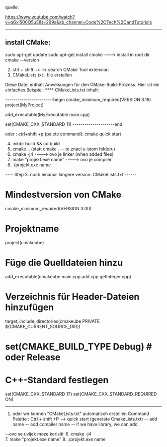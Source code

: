 quelle:

https://www.youtube.com/watch?v=gGxi500Q5uE&t=299s&ab_channel=Code%2CTech%2CandTutorials

---------------------
install CMake:
----------------
sudo apt-get update
sudo apt-get install cmake    ---> install in root dir
cmake --version

2. ctrl + shift +x --> search CMake Tool extension
3. CMakeLists.txt  :  file erstellen

 Diese Datei enthält Anweisungen für den CMake-Build-Prozess. Hier ist ein einfaches Beispiel:
 **** CMakeLists.txt inhalt:

 ------------------------begin
 cmake_minimum_required(VERSION 3.18)
 project(MyProject)

add_executable(MyExecutable main.cpp)

set(CMAKE_CXX_STANDARD 11)
---------------------end

oder :  ctrl+shift +p  (palete command): cmake quick start



4. mkdir build && cd build
5. cmake ..    (statt cmake . -- to znaci u istom folderu)
6. cmake -j4            ----> ovo je linker (when added  files)
7. make "projekt.exe name"       ----> ovo je compiler
8. ./projekt.exe name



---- Step 3. noch einamal längere version: CMakeLists.txt ------

# Mindestversion von CMake
cmake_minimum_required(VERSION 3.00)

# Projektname
project(cmakeube)

# Füge die Quelldateien hinzu
add_executable(cmakeube main.cpp add.cpp getInteger.cpp)

# Verzeichnis für Header-Dateien hinzufügen
target_include_directories(cmakeube PRIVATE ${CMAKE_CURRENT_SOURCE_DIR})

# set(CMAKE_BUILD_TYPE Debug)  # oder Release


# C++-Standard festlegen
set(CMAKE_CXX_STANDARD 17)
set(CMAKE_CXX_STANDARD_REQUIRED ON)



----------------------
1. oder wir konnen "CMakeLists.txt" automatisch erstellen
Command Palette :  Ctrl + shift +P  --> quick start (generate CmakeLists.txt)
-- add name
-- add compiler name
-- if we have library, we can add

--ovo se uvijek moze korisiti:
6. cmake -j4            
7. make "projekt.exe name" 
8. ./projekt.exe name





